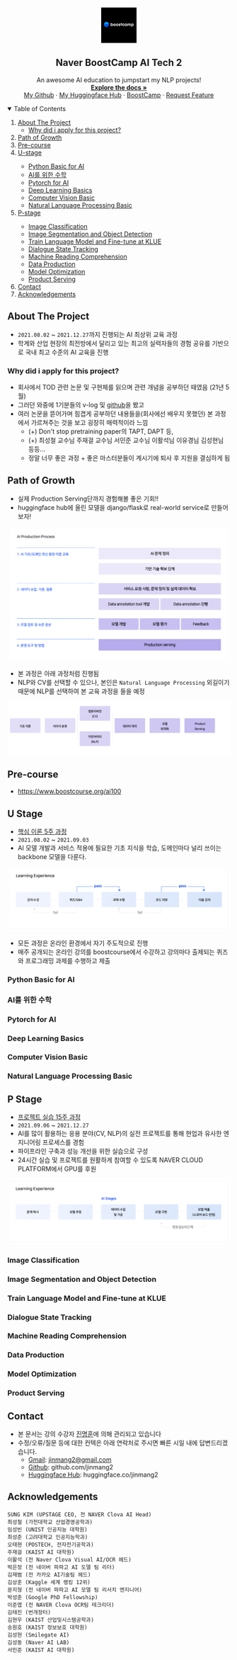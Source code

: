 <!-- PROJECT LOGO -->
<br />
<p align="center">
  <a href="https://boostcamp.connect.or.kr/">
    <img src="assets/img/boostcamp.png" alt="Logo" width="80" height="80">
  </a>

  <h2 align="center">Naver BoostCamp AI Tech 2</h2>

  <p align="center">
    An awesome AI education to jumpstart my NLP projects!
    <br />
    <a href="https://github.com/jinmang2/BoostCamp_AI_Tech_2/README.md"><strong>Explore the docs »</strong></a>
    <br />
    <a href="https://github.com/jinmang2">My Github</a>
    ·
    <a href="https://huggingface.co/jinmang2">My Huggingface Hub</a>
    ·
    <a href="https://boostcamp.connect.or.kr/">BoostCamp</a>
    ·
    <a href="https://github.com/jinmang2/BoostCamp_AI_Tech_2/issues">Request Feature</a>
  </p>
</p>

<details open="open">
  <summary>Table of Contents</summary>
  <ol>
    <li>
      <a href="#about-the-project">About The Project</a>
      <ul>
        <li><a href="#why-did-i-apply-for-this-project?">Why did i apply for this project?</a>
        </li>
        <!-- <li><a href="#after-this-project-is-over">After this project is over</li> -->
      </ul>
    </li>
    <li>
      <a href="#path-of-growth">Path of Growth</a>
      <!-- <ul>
        <li><a href="#prerequisites">Prerequisites</a></li>
        <li><a href="#installation">Installation</a></li>
      </ul> -->
    </li>
    <li><a href="#pre-course">Pre-course</a></li>
    <li><a href="#u-stage">U-stage</a></li>
      <ul>
        <li><a href="#python-basic-for-ai">Python Basic for AI</a></li>
        <li><a href="#ai를-위한-수학">AI를 위한 수학</a></li>
        <li><a href="#pytorch-for-ai">Pytorch for AI</a></li>
        <li><a href="#deep-learning-basics">Deep Learning Basics</a></li>
        <li><a href="#computer-vision-basic">Computer Vision Basic</a></li>
        <li><a href="#natural-language-processing-basic">Natural Language Processing Basic</a></li>
      </ul>
    <li><a href="#p-stage">P-stage</a></li>
      <ul>
        <li><a href="#image-classification">Image Classification</a></li>
        <li><a href="#image-segmentation-and-object-detection">Image Segmentation and Object Detection</a></li>
        <li><a href="#train-language-model-and-fine-tune-at-klue">Train Language Model and Fine-tune at KLUE</a></li>
        <li><a href="#dialogue-state-tracking">Dialogue State Tracking</a></li>
        <li><a href="#machine-reading-comprehension">Machine Reading Comprehension</a></li>
        <li><a href="#data-production">Data Production</a></li>
        <li><a href="#model-optimization">Model Optimization</a></li>
        <li><a href="#product-serving">Product Serving</a></li>
      </ul>
    <li><a href="#contact">Contact</a></li>
    <li><a href="#acknowledgements">Acknowledgements</a></li>
  </ol>
</details>

<!-- ABOUT THE PROJECT -->
## About The Project
- `2021.08.02` ~ `2021.12.27`까지 진행되는 AI 최상위 교육 과정
- 학계와 산업 현장의 최전방에서 달리고 있는 최고의 실력자들의 경험 공유를 기반으로 국내 최고 수준의 AI 교육을 진행

### Why did i apply for this project?
- 회사에서 TOD 관련 논문 및 구현체를 읽으며 관련 개념을 공부하던 때였음 (21년 5월)
- 그러던 와중에 1기분들의 v-log 및 [github](https://github.com/ydy8989/boostcamp)을 봤고
- 여러 논문을 뜯어가며 힘겹게 공부하던 내용들을(회사에선 배우지 못했던) 본 과정에서 가르쳐주는 것을 보고 굉장히 매력적이라 느낌
  - (+) Don't stop pretraining paper의 TAPT, DAPT 등,
  - (+) 최성철 교수님 주재걸 교수님 서민준 교수님 이활석님 이유경님 김성현님 등등...
  - 정말 너무 좋은 과정 + 좋은 마스터분들이 계시기에 퇴사 후 지원을 결심하게 됨


## Path of Growth
- 실제 Production Serving단까지 경험해볼 좋은 기회!!
- huggingface hub에 올린 모델을 django/flask로 real-world service로 만들어보자!

[![img](assets/img/ai_production_process.PNG)](https://boostcamp.connect.or.kr/program_ai.html)

- 본 과정은 아래 과정처럼 진행됨
- NLP와 CV를 선택할 수 있으나, 본인은 `Natural Language Processing` 외길이기 때문에 NLP를 선택하여 본 교육 과정을 들을 예정

[![img](assets/img/ai_production_process2.PNG)](https://boostcamp.connect.or.kr/program_ai.html)

## Pre-course
- https://www.boostcourse.org/ai100

## U Stage
- [핵심 이론 5주 과정](https://github.com/jinmang2/BoostCamp_AI_Tech_2/u-stage)
- `2021.08.02` ~ `2021.09.03`
- AI 모델 개발과 서비스 적용에 필요한 기초 지식을 학습, 도메인마다 널리 쓰이는 backbone 모델을 다룬다.

[![u-stage](assets/img/u_stage.PNG)](https://boostcamp.connect.or.kr/program_ai.html)

- 모든 과정은 온라인 환경에서 자기 주도적으로 진행
- 매주 공개되는 온라인 강의를 boostcourse에서 수강하고 강의마다 출제되는 퀴즈와 프로그래밍 과제를 수행하고 제출

### Python Basic for AI
### AI를 위한 수학
### Pytorch for AI
### Deep Learning Basics
### Computer Vision Basic
### Natural Language Processing Basic

## P Stage
- [프로젝트 실습 15주 과정](https://github.com/jinmang2/BoostCamp_AI_Tech_2/p-stage)
- `2021.09.06` ~ `2021.12.27`
- AI를 많이 활용하는 응용 분야(CV, NLP)의 실전 프로젝트를 통해 현업과 유사한 엔지니어링 프로세스를 경험
- 파이프라인 구축과 성능 개선을 위한 실습으로 구성
- 24시간 실습 및 프로젝트를 원활하게 참여할 수 있도록 NAVER CLOUD PLATFORM에서 GPU를 후원

[![p-stage](assets/img/p_stage.PNG)](https://boostcamp.connect.or.kr/program_ai.html)

### Image Classification
### Image Segmentation and Object Detection
### Train Language Model and Fine-tune at KLUE
### Dialogue State Tracking
### Machine Reading Comprehension
### Data Production
### Model Optimization
### Product Serving


<!-- CONTACT -->
## Contact
- 본 문서는 강의 수강자 [진명훈](https://github.com/jinmang2)에 의해 관리되고 있습니다
- 수정/오류/질문 등에 대한 컨텍은 아래 연락처로 주시면 빠른 시일 내에 답변드리겠습니다.
  - [Gmail](jinmang2@gmail.com): jinmang2@gmail.com
  - [Github](https://github.com/jinmang2): github.com/jinmang2
  - [Huggingface Hub](huggingface.co/jinmang2): huggingface.co/jinmang2


<!-- ACKNOWLEDGEMENTS -->
## Acknowledgements
```
SUNG KIM (UPSTAGE CEO, 전 NAVER Clova AI Head)
최성철 (가천대학교 산업경영공학과)
임성빈 (UNIST 인공지능 대학원)
최성준 (고려대학교 인공지능학과)
오태현 (POSTECH, 전자전기공학과)
주재걸 (KAIST AI 대학원)
이활석 (전 Naver Clova Visual AI/OCR 헤드)
박은정 (전 네이버 파파고 AI 도델 팀 리더)
김재범 (전 카카오 AI기술팀 헤드)
김상훈 (Kaggle 세계 랭킹 12위)
문지형 (전 네이버 파파고 AI 모델 팀 리서치 엔지니어)
박성준 (Google PhD Fellowship)
이준엽 (전 NAVER Clova OCR팀 테크리더)
김태진 (번개장터)
김현우 (KAIST 산업및시스템공학과)
송원호 (KAIST 정보보호 대학원)
김성현 (Smilegate AI)
김성동 (Naver AI LAB)
서민준 (KAIST AI 대학원)
```
